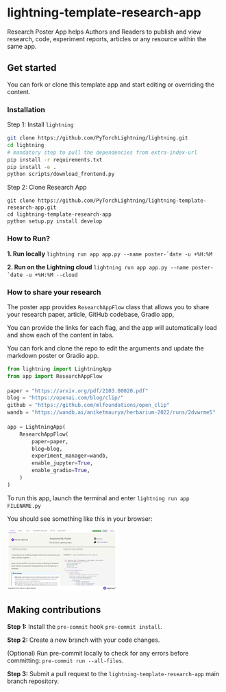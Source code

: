 # lightning-template-research-app

Research Poster App helps Authors and Readers to publish and view research, code, experiment reports,
articles or any resource within the same app.

## Get started

You can fork or clone this template app and start editing or overriding the content.

### Installation

Step 1: Install `lightning`

```bash
git clone https://github.com/PyTorchLightning/lightning.git
cd lightning
# mandatory step to pull the dependencies from extra-index-url
pip install -r requirements.txt
pip install -e .
python scripts/download_frontend.py
```

Step 2: Clone Research App

```
git clone https://github.com/PyTorchLightning/lightning-template-research-app.git
cd lightning-template-research-app
python setup.py install develop
```

### How to Run?

**1. Run locally**
`` lightning run app app.py --name poster-`date -u +%H:%M ``

**2. Run on the Lightning cloud**
`` lightning run app app.py --name poster-`date -u +%H:%M --cloud ``

### How to share your research

The poster app provides `ResearchAppFlow` class that allows you to share your research paper, article, GitHub codebase,
Gradio app,

You can provide the links for each flag, and the app will automatically load and show each of the content in tabs.

You can fork and clone the repo to edit the arguments and update the markdown poster or Gradio app.

```python
from lightning import LightningApp
from app import ResearchAppFlow

paper = "https://arxiv.org/pdf/2103.00020.pdf"
blog = "https://openai.com/blog/clip/"
github = "https://github.com/mlfoundations/open_clip"
wandb = "https://wandb.ai/aniketmaurya/herbarium-2022/runs/2dvwrme5"

app = LightningApp(
    ResearchAppFlow(
        paper=paper,
        blog=blog,
        experiment_manager=wandb,
        enable_jupyter=True,
        enable_gradio=True,
    )
)
```

To run this app, launch the terminal and enter `lightning run app FILENAME.py`

You should see something like this in your browser:

![image](./assets/demo.png)

## Making contributions

**Step 1:** Install the `pre-commit` hook `pre-commit install`.

**Step 2:** Create a new branch with your code changes.

(Optional) Run pre-commit locally to check for any errors before committing: `pre-commit run --all-files`.

**Step 3:** Submit a pull request to the `lightning-template-research-app` main branch repository.
